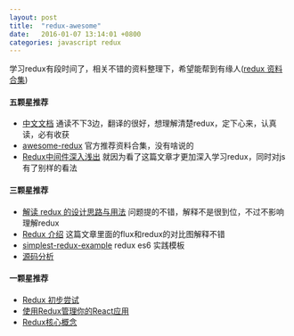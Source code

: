 ```yaml
---
layout: post
title:  "redux-awesome"
date:   2016-01-07 13:14:01 +0800
categories: javascript redux
---
```


学习redux有段时间了，相关不错的资料整理下，希望能帮到有缘人([redux 资料合集](https://github.com/xuanxiao2013/f2e-practice/issues/3))

#### 五颗星推荐
* [中文文档](http://camsong.github.io/redux-in-chinese/index.html) 通读不下3边，翻译的很好，想理解清楚redux，定下心来，认真读，必有收获
* [awesome-redux](https://github.com/xgrommx/awesome-redux) 官方推荐资料合集，没有啥说的
* [Redux中间件深入浅出](http://blog.kazaff.me/2015/10/09/[译]Redux中间件深入浅出/index.html) 就因为看了这篇文章才更加深入学习redux，同时对js有了别样的看法


#### 三颗星推荐
* [解读 redux 的设计思路与用法](http://div.io/topic/1309?page=1#6170) 问题提的不错，解释不是很到位，不过不影响理解redux
* [Redux 介绍](http://div.io/topic/1279?page=1#5308) 这篇文章里面的flux和redux的对比图解释不错
* [simplest-redux-example](https://github.com/jackielii/simplest-redux-example) redux es6 实践模板
* [源码分析](http://div.io/topic/1530) 


#### 一颗星推荐
* [Redux 初步尝试](http://segmentfault.com/a/1190000003482243)
* [使用Redux管理你的React应用](https://github.com/matthew-sun/blog/issues/18)
* [Redux核心概念](http://mdsa.51cto.com/art/201508/488560.htm)
